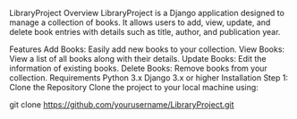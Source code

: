 LibraryProject
Overview
LibraryProject is a Django application designed to manage a collection of books. It allows users to add, view, update, and delete book entries with details such as title, author, and publication year.

Features
Add Books: Easily add new books to your collection.
View Books: View a list of all books along with their details.
Update Books: Edit the information of existing books.
Delete Books: Remove books from your collection.
Requirements
Python 3.x
Django 3.x or higher
Installation
Step 1: Clone the Repository
Clone the project to your local machine using:

git clone https://github.com/yourusername/LibraryProject.git
